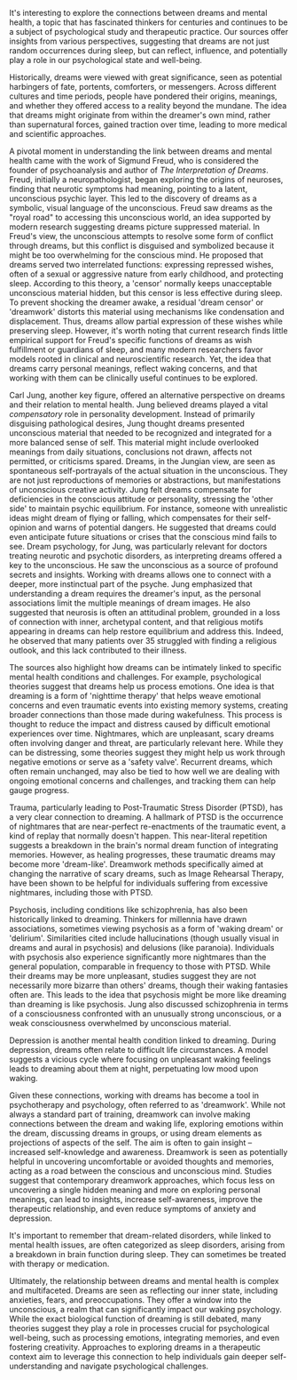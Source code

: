 It's interesting to explore the connections between dreams and mental health, a topic that has fascinated thinkers for centuries and continues to be a subject of psychological study and therapeutic practice. Our sources offer insights from various perspectives, suggesting that dreams are not just random occurrences during sleep, but can reflect, influence, and potentially play a role in our psychological state and well-being.

Historically, dreams were viewed with great significance, seen as potential harbingers of fate, portents, comforters, or messengers. Across different cultures and time periods, people have pondered their origins, meanings, and whether they offered access to a reality beyond the mundane. The idea that dreams might originate from within the dreamer's own mind, rather than supernatural forces, gained traction over time, leading to more medical and scientific approaches.

A pivotal moment in understanding the link between dreams and mental health came with the work of Sigmund Freud, who is considered the founder of psychoanalysis and author of _The Interpretation of Dreams_. Freud, initially a neuropathologist, began exploring the origins of neuroses, finding that neurotic symptoms had meaning, pointing to a latent, unconscious psychic layer. This led to the discovery of dreams as a symbolic, visual language of the unconscious. Freud saw dreams as the "royal road" to accessing this unconscious world, an idea supported by modern research suggesting dreams picture suppressed material. In Freud's view, the unconscious attempts to resolve some form of conflict through dreams, but this conflict is disguised and symbolized because it might be too overwhelming for the conscious mind. He proposed that dreams served two interrelated functions: expressing repressed wishes, often of a sexual or aggressive nature from early childhood, and protecting sleep. According to this theory, a 'censor' normally keeps unacceptable unconscious material hidden, but this censor is less effective during sleep. To prevent shocking the dreamer awake, a residual 'dream censor' or 'dreamwork' distorts this material using mechanisms like condensation and displacement. Thus, dreams allow partial expression of these wishes while preserving sleep. However, it's worth noting that current research finds little empirical support for Freud's specific functions of dreams as wish fulfillment or guardians of sleep, and many modern researchers favor models rooted in clinical and neuroscientific research. Yet, the idea that dreams carry personal meanings, reflect waking concerns, and that working with them can be clinically useful continues to be explored.

Carl Jung, another key figure, offered an alternative perspective on dreams and their relation to mental health. Jung believed dreams played a vital _compensatory_ role in personality development. Instead of primarily disguising pathological desires, Jung thought dreams presented unconscious material that needed to be recognized and integrated for a more balanced sense of self. This material might include overlooked meanings from daily situations, conclusions not drawn, affects not permitted, or criticisms spared. Dreams, in the Jungian view, are seen as spontaneous self-portrayals of the actual situation in the unconscious. They are not just reproductions of memories or abstractions, but manifestations of unconscious creative activity. Jung felt dreams compensate for deficiencies in the conscious attitude or personality, stressing the 'other side' to maintain psychic equilibrium. For instance, someone with unrealistic ideas might dream of flying or falling, which compensates for their self-opinion and warns of potential dangers. He suggested that dreams could even anticipate future situations or crises that the conscious mind fails to see. Dream psychology, for Jung, was particularly relevant for doctors treating neurotic and psychotic disorders, as interpreting dreams offered a key to the unconscious. He saw the unconscious as a source of profound secrets and insights. Working with dreams allows one to connect with a deeper, more instinctual part of the psyche. Jung emphasized that understanding a dream requires the dreamer's input, as the personal associations limit the multiple meanings of dream images. He also suggested that neurosis is often an attitudinal problem, grounded in a loss of connection with inner, archetypal content, and that religious motifs appearing in dreams can help restore equilibrium and address this. Indeed, he observed that many patients over 35 struggled with finding a religious outlook, and this lack contributed to their illness.

The sources also highlight how dreams can be intimately linked to specific mental health conditions and challenges. For example, psychological theories suggest that dreams help us process emotions. One idea is that dreaming is a form of 'nighttime therapy' that helps weave emotional concerns and even traumatic events into existing memory systems, creating broader connections than those made during wakefulness. This process is thought to reduce the impact and distress caused by difficult emotional experiences over time. Nightmares, which are unpleasant, scary dreams often involving danger and threat, are particularly relevant here. While they can be distressing, some theories suggest they might help us work through negative emotions or serve as a 'safety valve'. Recurrent dreams, which often remain unchanged, may also be tied to how well we are dealing with ongoing emotional concerns and challenges, and tracking them can help gauge progress.

Trauma, particularly leading to Post-Traumatic Stress Disorder (PTSD), has a very clear connection to dreaming. A hallmark of PTSD is the occurrence of nightmares that are near-perfect re-enactments of the traumatic event, a kind of replay that normally doesn't happen. This near-literal repetition suggests a breakdown in the brain's normal dream function of integrating memories. However, as healing progresses, these traumatic dreams may become more 'dream-like'. Dreamwork methods specifically aimed at changing the narrative of scary dreams, such as Image Rehearsal Therapy, have been shown to be helpful for individuals suffering from excessive nightmares, including those with PTSD.

Psychosis, including conditions like schizophrenia, has also been historically linked to dreaming. Thinkers for millennia have drawn associations, sometimes viewing psychosis as a form of 'waking dream' or 'delirium'. Similarities cited include hallucinations (though usually visual in dreams and aural in psychosis) and delusions (like paranoia). Individuals with psychosis also experience significantly more nightmares than the general population, comparable in frequency to those with PTSD. While their dreams may be more unpleasant, studies suggest they are not necessarily more bizarre than others' dreams, though their waking fantasies often are. This leads to the idea that psychosis might be more like dreaming than dreaming is like psychosis. Jung also discussed schizophrenia in terms of a consciousness confronted with an unusually strong unconscious, or a weak consciousness overwhelmed by unconscious material.

Depression is another mental health condition linked to dreaming. During depression, dreams often relate to difficult life circumstances. A model suggests a vicious cycle where focusing on unpleasant waking feelings leads to dreaming about them at night, perpetuating low mood upon waking.

Given these connections, working with dreams has become a tool in psychotherapy and psychology, often referred to as 'dreamwork'. While not always a standard part of training, dreamwork can involve making connections between the dream and waking life, exploring emotions within the dream, discussing dreams in groups, or using dream elements as projections of aspects of the self. The aim is often to gain insight – increased self-knowledge and awareness. Dreamwork is seen as potentially helpful in uncovering uncomfortable or avoided thoughts and memories, acting as a road between the conscious and unconscious mind. Studies suggest that contemporary dreamwork approaches, which focus less on uncovering a single hidden meaning and more on exploring personal meanings, can lead to insights, increase self-awareness, improve the therapeutic relationship, and even reduce symptoms of anxiety and depression.

It's important to remember that dream-related disorders, while linked to mental health issues, are often categorized as sleep disorders, arising from a breakdown in brain function during sleep. They can sometimes be treated with therapy or medication.

Ultimately, the relationship between dreams and mental health is complex and multifaceted. Dreams are seen as reflecting our inner state, including anxieties, fears, and preoccupations. They offer a window into the unconscious, a realm that can significantly impact our waking psychology. While the exact biological function of dreaming is still debated, many theories suggest they play a role in processes crucial for psychological well-being, such as processing emotions, integrating memories, and even fostering creativity. Approaches to exploring dreams in a therapeutic context aim to leverage this connection to help individuals gain deeper self-understanding and navigate psychological challenges.